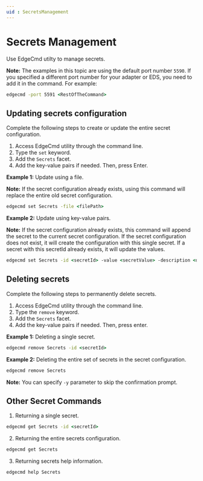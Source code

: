 ```yaml
---
uid : SecretsManagement
---
```


# Secrets Management

Use EdgeCmd utilty to manage secrets.

**Note:** The examples in this topic are using the default port number `5590`. If you specified a different port number for your adapter or EDS, you need to add it in the command. For example:
```cmd
edgecmd -port 5591 <RestOfTheCommand>
```

## Updating secrets configuration

Complete the following steps to create or update the entire secret configuration.

1. Access EdgeCmd utility through the command line.
2. Type the `set` keyword.
3. Add the `Secrets` facet.
4. Add the key-value pairs if needed. Then, press Enter.

**Example 1:** Update using a file. 

**Note:** If the secret configuration already exists, using this command will replace the entire old secret configuration.
```cmd
edgecmd set Secrets -file <filePath>
```

**Example 2:** Update using key-value pairs. 

**Note:** If the secret configuration already exists, this command will append the secret to the current secret configuration. If the secret configuration does not exist, it will create the configuration with this single secret. If a secret with this secretId already exists, it will update the values.
```cmd
edgecmd set Secrets -id <secretId> -value <secretValue> -description <description> -expirationDate <expirationDate>
```

## Deleting secrets

Complete the following steps to permanently delete secrets.

1. Access EdgeCmd utility through the command line.
2. Type the `remove` keyword.
3. Add the `Secrets` facet.
4. Add the key-value pairs if needed. Then, press enter.

**Example 1:** Deleting a single secret.
```cmd
edgecmd remove Secrets -id <secretId>
```

**Example 2:** Deleting the entire set of secrets in the secret configuration.
```cmd
edgecmd remove Secrets
```
**Note:** You can specify `-y` parameter to skip the confirmation prompt.

## Other Secret Commands

1. Returning a single secret.
```cmd
edgecmd get Secrets -id <secretId>
```

2. Returning the entire secrets configuration.
```cmd
edgecmd get Secrets
```

3. Returning secrets help information.
```cmd
edgecmd help Secrets
```
